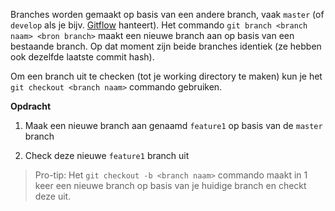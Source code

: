 Branches worden gemaakt op basis van een andere branch, vaak `master` (of `develop` als je bijv. [Gitflow](https://nvie.com/posts/a-successful-git-branching-model/) hanteert). Het commando `git branch <branch naam> <bron branch>` maakt een nieuwe branch aan op basis van een bestaande branch. Op dat moment zijn beide branches identiek (ze hebben ook dezelfde laatste commit hash).

Om een branch uit te checken (tot je working directory te maken) kun je het `git checkout <branch naam>` commando gebruiken. 

**Opdracht**

1) Maak een nieuwe branch aan genaamd `feature1` op basis van de `master` branch

2) Check deze nieuwe `feature1` branch uit

> Pro-tip: Het `git checkout -b <branch naam>` commando maakt in 1 keer een nieuwe branch op basis van je huidige branch en checkt deze uit.

